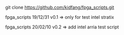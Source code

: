 git clone https://github.com/kidfang/fpga_scripts.git

fpga_scripts 19/12/31 v0.1 => only for test intel stratix

fpga_scripts 20/02/10 v0.2 => add intel arria test script
